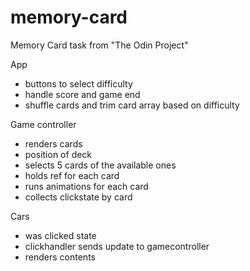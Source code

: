 # memory-card
 Memory Card task from "The Odin Project"

App
- buttons to select difficulty
- handle score and game end
- shuffle cards and trim card array based on difficulty

Game controller
- renders cards
- position of deck
- selects 5 cards of the available ones
- holds ref for each card 
- runs animations for each card
- collects clickstate by card 

Cars
- was clicked state
- clickhandler sends update to gamecontroller
- renders contents